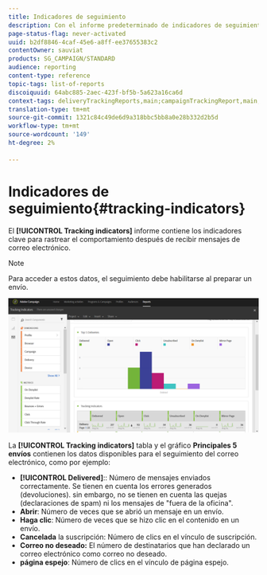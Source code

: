 ```yaml
---
title: Indicadores de seguimiento
description: Con el informe predeterminado de indicadores de seguimiento, conozca el comportamiento de sus clientes cuando reciben mensajes de correo electrónico.
page-status-flag: never-activated
uuid: b2df8846-4caf-45e6-a8ff-ee37655383c2
contentOwner: sauviat
products: SG_CAMPAIGN/STANDARD
audience: reporting
content-type: reference
topic-tags: list-of-reports
discoiquuid: 64abc885-2aec-423f-bf5b-5a623a16ca6d
context-tags: deliveryTrackingReports,main;campaignTrackingReport,main;programTrackingReport,main
translation-type: tm+mt
source-git-commit: 1321c84c49de6d9a318bbc5bb8a0e28b332d2b5d
workflow-type: tm+mt
source-wordcount: '149'
ht-degree: 2%

---
```



# Indicadores de seguimiento{#tracking-indicators}

El **[!UICONTROL Tracking indicators]** informe contiene los indicadores clave para rastrear el comportamiento después de recibir mensajes de correo electrónico.

>[!NOTE]
>
>Para acceder a estos datos, el seguimiento debe habilitarse al preparar un envío.

![](assets/delivery_reports_2.png)

La **[!UICONTROL Tracking indicators]** tabla y el gráfico **Principales 5 envíos** contienen los datos disponibles para el seguimiento del correo electrónico, como por ejemplo:

* **[!UICONTROL Delivered]**:: Número de mensajes enviados correctamente. Se tienen en cuenta los errores generados (devoluciones). sin embargo, no se tienen en cuenta las quejas (declaraciones de spam) ni los mensajes de &quot;fuera de la oficina&quot;.
* **Abrir**: Número de veces que se abrió un mensaje en un envío.
* **Haga clic**: Número de veces que se hizo clic en el contenido en un envío.
* **Cancelada** la suscripción: Número de clics en el vínculo de suscripción.
* **Correo no deseado:** El número de destinatarios que han declarado un correo electrónico como correo no deseado.
* **página espejo**: Número de clics en el vínculo de página espejo.

